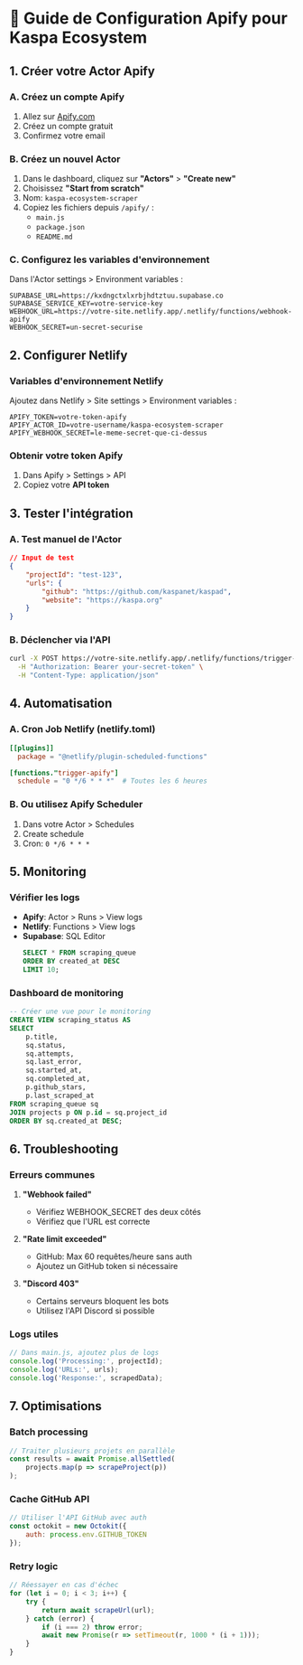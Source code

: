 # 🤖 Guide de Configuration Apify pour Kaspa Ecosystem

## 1. Créer votre Actor Apify

### A. Créez un compte Apify
1. Allez sur [Apify.com](https://apify.com)
2. Créez un compte gratuit
3. Confirmez votre email

### B. Créez un nouvel Actor
1. Dans le dashboard, cliquez sur **"Actors"** > **"Create new"**
2. Choisissez **"Start from scratch"**
3. Nom: `kaspa-ecosystem-scraper`
4. Copiez les fichiers depuis `/apify/` :
   - `main.js`
   - `package.json`
   - `README.md`

### C. Configurez les variables d'environnement
Dans l'Actor settings > Environment variables :
```
SUPABASE_URL=https://kxdngctxlxrbjhdtztuu.supabase.co
SUPABASE_SERVICE_KEY=votre-service-key
WEBHOOK_URL=https://votre-site.netlify.app/.netlify/functions/webhook-apify
WEBHOOK_SECRET=un-secret-securise
```

## 2. Configurer Netlify

### Variables d'environnement Netlify
Ajoutez dans Netlify > Site settings > Environment variables :
```
APIFY_TOKEN=votre-token-apify
APIFY_ACTOR_ID=votre-username/kaspa-ecosystem-scraper
APIFY_WEBHOOK_SECRET=le-meme-secret-que-ci-dessus
```

### Obtenir votre token Apify
1. Dans Apify > Settings > API
2. Copiez votre **API token**

## 3. Tester l'intégration

### A. Test manuel de l'Actor
```json
// Input de test
{
    "projectId": "test-123",
    "urls": {
        "github": "https://github.com/kaspanet/kaspad",
        "website": "https://kaspa.org"
    }
}
```

### B. Déclencher via l'API
```bash
curl -X POST https://votre-site.netlify.app/.netlify/functions/trigger-apify \
  -H "Authorization: Bearer your-secret-token" \
  -H "Content-Type: application/json"
```

## 4. Automatisation

### A. Cron Job Netlify (netlify.toml)
```toml
[[plugins]]
  package = "@netlify/plugin-scheduled-functions"

[functions."trigger-apify"]
  schedule = "0 */6 * * *"  # Toutes les 6 heures
```

### B. Ou utilisez Apify Scheduler
1. Dans votre Actor > Schedules
2. Create schedule
3. Cron: `0 */6 * * *`

## 5. Monitoring

### Vérifier les logs
- **Apify**: Actor > Runs > View logs
- **Netlify**: Functions > View logs
- **Supabase**: SQL Editor
  ```sql
  SELECT * FROM scraping_queue 
  ORDER BY created_at DESC 
  LIMIT 10;
  ```

### Dashboard de monitoring
```sql
-- Créer une vue pour le monitoring
CREATE VIEW scraping_status AS
SELECT 
    p.title,
    sq.status,
    sq.attempts,
    sq.last_error,
    sq.started_at,
    sq.completed_at,
    p.github_stars,
    p.last_scraped_at
FROM scraping_queue sq
JOIN projects p ON p.id = sq.project_id
ORDER BY sq.created_at DESC;
```

## 6. Troubleshooting

### Erreurs communes

1. **"Webhook failed"**
   - Vérifiez WEBHOOK_SECRET des deux côtés
   - Vérifiez que l'URL est correcte

2. **"Rate limit exceeded"**
   - GitHub: Max 60 requêtes/heure sans auth
   - Ajoutez un GitHub token si nécessaire

3. **"Discord 403"**
   - Certains serveurs bloquent les bots
   - Utilisez l'API Discord si possible

### Logs utiles
```javascript
// Dans main.js, ajoutez plus de logs
console.log('Processing:', projectId);
console.log('URLs:', urls);
console.log('Response:', scrapedData);
```

## 7. Optimisations

### Batch processing
```javascript
// Traiter plusieurs projets en parallèle
const results = await Promise.allSettled(
    projects.map(p => scrapeProject(p))
);
```

### Cache GitHub API
```javascript
// Utiliser l'API GitHub avec auth
const octokit = new Octokit({
    auth: process.env.GITHUB_TOKEN
});
```

### Retry logic
```javascript
// Réessayer en cas d'échec
for (let i = 0; i < 3; i++) {
    try {
        return await scrapeUrl(url);
    } catch (error) {
        if (i === 2) throw error;
        await new Promise(r => setTimeout(r, 1000 * (i + 1)));
    }
}
```

